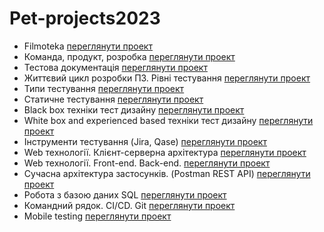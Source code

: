 # Pet-projects2023
+ Filmoteka [переглянути проект](https://github.com/makstyt/pet_projects2023/tree/filmoteka_project)
+ Команда, продукт, розробка [переглянути проект](https://github.com/makstyt/pet_projects2023/tree/project01)
+ Тестова документація [переглянути проект](https://github.com/makstyt/pet_projects2023/tree/project02)
+ Життєвий цикл розробки ПЗ. Рівні тестування [переглянути проект](https://github.com/makstyt/pet_projects2023/tree/project03)
+ Типи тестування [переглянути проект](https://github.com/makstyt/pet_projects2023/tree/project04)
+ Статичне тестування [переглянути проект](https://github.com/makstyt/pet_projects2023/tree/project05)
+ Black box техніки тест дизайну [переглянути проект](https://github.com/makstyt/pet_projects2023/tree/project06)
+ White box and experienced based техніки тест дизайну [переглянути проект](https://github.com/makstyt/pet_projects2023/tree/project07)
+ Інструменти тестування (Jira, Qase) [переглянути проект](https://github.com/makstyt/pet_projects2023/tree/project08)
+ Web технології. Клієнт-серверна архітектура [переглянути проект](https://github.com/makstyt/pet_projects2023/tree/project09)
+ Web технології. Front-end. Back-end. [переглянути проект](https://github.com/makstyt/pet_projects2023/tree/project10)
+ Сучасна архітектура застосунків. (Postman REST API) [переглянути проект](https://github.com/makstyt/pet_projects2023/tree/project11)
+ Робота з базою даних SQL [переглянути проект](https://github.com/makstyt/pet_projects2023/tree/project12)
+ Командний рядок. CI/CD. Git [переглянути проект](https://github.com/makstyt/pet_projects2023/tree/project13)
+ Mobile testing [переглянути проект](https://github.com/makstyt/pet_projects2023/tree/project14)
